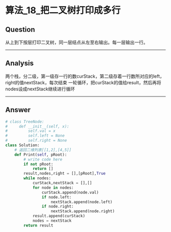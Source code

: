 # 算法_18_把二叉树打印成多行


## Question
从上到下按层打印二叉树，同一层结点从左至右输出。每一层输出一行。

----

## Analysis
两个栈，分二级，第一级存一行的数curStack，第二级存着一行数所对应的left，right的值nextStack，每次结束
一轮循环，把curStack的值给result，然后再将nodes设成nextStack继续进行循环

----

## Answer
```python
# class TreeNode:
#     def __init__(self, x):
#         self.val = x
#         self.left = None
#         self.right = None
class Solution:
    # 返回二维列表[[1,2],[4,5]]
    def Print(self, pRoot):
        # write code here
        if not pRoot:
            return []
        result,nodes,right = [],[pRoot],True
        while nodes:
            curStack,nextStack = [],[]
            for node in nodes:
                curStack.append(node.val)
                if node.left:
                    nextStack.append(node.left)
                if node.right:
                    nextStack.append(node.right)
            result.append(curStack)
            nodes = nextStack
        return result
```